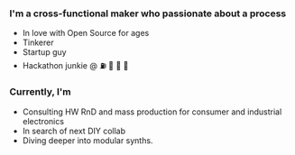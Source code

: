 ### I'm a cross-functional maker who passionate about a process 
- In love with Open Source for ages
- Tinkerer
- Startup guy
- Hackathon junkie @ ⛽️ 🦀 🏅 🥙

### Currently, I'm
- Consulting HW RnD and mass production for consumer and industrial electronics
- In search of next DIY collab
- Diving deeper into modular synths.

<!--
**Atarity/Atarity** is a ✨ _special_ ✨ repository because its `README.md` (this file) appears on your GitHub profile.

Here are some ideas to get you started:

- 🔭 I’m currently working on ...
- 🌱 I’m currently learning ...
- 👯 I’m looking to collaborate on ...
- 🤔 I’m looking for help with ...
- 💬 Ask me about ...
- 📫 How to reach me: ...
- 😄 Pronouns: ...
- ⚡ Fun fact: ...
-->
